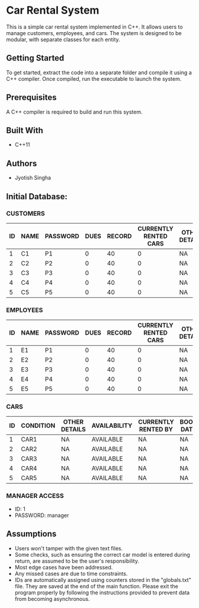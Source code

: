 # Car Rental System

This is a simple car rental system implemented in C++. It allows users to manage customers, employees, and cars. The system is designed to be modular, with separate classes for each entity.

## Getting Started

To get started, extract the code into a separate folder and compile it using a C++ compiler. Once compiled, run the executable to launch the system.

## Prerequisites

A C++ compiler is required to build and run this system.

## Built With

- C++11

## Authors

- Jyotish Singha

## Initial Database:

### CUSTOMERS

| ID | NAME | PASSWORD | DUES | RECORD | CURRENTLY RENTED CARS | OTHER DETAILS |
|----|------|----------|------|--------|-----------------------|---------------|
| 1  | C1   | P1       | 0    | 40     | 0                     | NA            |
| 2  | C2   | P2       | 0    | 40     | 0                     | NA            |
| 3  | C3   | P3       | 0    | 40     | 0                     | NA            |
| 4  | C4   | P4       | 0    | 40     | 0                     | NA            |
| 5  | C5   | P5       | 0    | 40     | 0                     | NA            |

### EMPLOYEES

| ID | NAME | PASSWORD | DUES | RECORD | CURRENTLY RENTED CARS | OTHER DETAILS |
|----|------|----------|------|--------|-----------------------|---------------|
| 1  | E1   | P1       | 0    | 40     | 0                     | NA            |
| 2  | E2   | P2       | 0    | 40     | 0                     | NA            |
| 3  | E3   | P3       | 0    | 40     | 0                     | NA            |
| 4  | E4   | P4       | 0    | 40     | 0                     | NA            |
| 5  | E5   | P5       | 0    | 40     | 0                     | NA            |

### CARS

| ID | CONDITION | OTHER DETAILS | AVAILABILITY | CURRENTLY RENTED BY | BOOK DATE | DUE DATE |
|----|-----------|---------------|--------------|----------------------|-----------|----------|
| 1  | CAR1      | NA            | AVAILABLE    | NA                   | NA        | NA       |
| 2  | CAR2      | NA            | AVAILABLE    | NA                   | NA        | NA       |
| 3  | CAR3      | NA            | AVAILABLE    | NA                   | NA        | NA       |
| 4  | CAR4      | NA            | AVAILABLE    | NA                   | NA        | NA       |
| 5  | CAR5      | NA            | AVAILABLE    | NA                   | NA        | NA       |

### MANAGER ACCESS

- ID: 1
- PASSWORD: manager

## Assumptions

- Users won't tamper with the given text files.
- Some checks, such as ensuring the correct car model is entered during return, are assumed to be the user's responsibility.
- Most edge cases have been addressed.
- Any missed cases are due to time constraints.
- IDs are automatically assigned using counters stored in the "globals.txt" file. They are saved at the end of the main function. Please exit the program properly by following the instructions provided to prevent data from becoming asynchronous.
